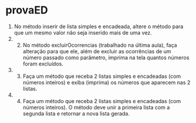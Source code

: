 # provaED
1) No método inserir de lista simples e encadeada, altere o método para que um mesmo valor não seja inserido mais de uma vez.
2) 2) No método excluirOcorrencias (trabalhado na última aula), faça alteração para que ele, além de excluir as ocorrências de um número passado como parâmetro, imprima na tela quantos números foram excluídos.
3) 3) Faça um método que receba 2 listas simples e encadeadas (com números inteiros) e exiba (imprima) os números que aparecem nas 2 listas.
4) 4) Faça um método que receba 2 listas simples e encadeadas (com números inteiros). O método deve unir a primeira lista com a segunda lista e retornar a nova lista gerada.
